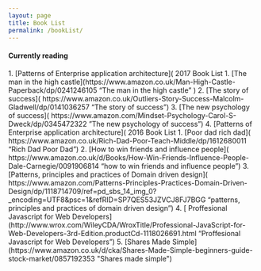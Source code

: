 ```yaml
---
layout: page
title: Book List
permalink: /bookList/
---
```


<h4 class="te-header"> Currently reading </h4>
1.	[Patterns of Enterprise application architecture](<https://www.amazon.co.uk/Enterprise-Application-Architecture-Addison-Wesley-Signature/dp/0321127420/ref=sr_1_1?s=books&ie=UTF8&qid=1487947195&sr=1-1&keywords=patterns+of+enterprise+application+architecture ”Patterns of Enterprise Application Architecture”)
2.	[The story of success]( https://www.amazon.co.uk/Outliers-Story-Success-Malcolm-Gladwell/dp/0141036257  “The story of success”)
3.	[The new psychology of success]( https://www.amazon.com/Mindset-Psychology-Carol-S-Dweck/dp/0345472322 ”The new psychology of success”)

<h4 class="te-header"> 2017 Book List </h4>
1.	[The man in the high castle](https://www.amazon.co.uk/Man-High-Castle-Paperback/dp/0241246105  “The man in the high castle” )
2.	[The story of success]( https://www.amazon.co.uk/Outliers-Story-Success-Malcolm-Gladwell/dp/0141036257  “The story of success”)
3.	[The new psychology of success]( https://www.amazon.com/Mindset-Psychology-Carol-S-Dweck/dp/0345472322 ”The new psychology of success”)
4.	[Patterns of Enterprise application architecture](<https://www.amazon.co.uk/Enterprise-Application-Architecture-Addison-Wesley-Signature/dp/0321127420/ref=sr_1_1?s=books&ie=UTF8&qid=1487947195&sr=1-1&keywords=patterns+of+enterprise+application+architecture ”Patterns of Enterprise Application Architecture”)

<h4 class="te-header"> 2016 Book List </h4>
1. [Poor dad rich dad]( https://www.amazon.co.uk/Rich-Dad-Poor-Teach-Middle/dp/1612680011 “Rich Dad Poor Dad”)
2. [How to win friends and influence people]( https://www.amazon.co.uk/d/Books/How-Win-Friends-Influence-People-Dale-Carnegie/0091906814 “how to win friends and influence people”)
3. [Patterns, principles and practices of Domain driven design]( https://www.amazon.com/Patterns-Principles-Practices-Domain-Driven-Design/dp/1118714709/ref=pd_sbs_14_img_0?_encoding=UTF8&psc=1&refRID=SP7QES53JZVCJ8FJ7BGG “patterns, principles and practices of domain driven design”)
4. [ Proffesional Javascript for Web Developers](http://www.wrox.com/WileyCDA/WroxTitle/Professional-JavaScript-for-Web-Developers-3rd-Edition.productCd-1118026691.html “Proffesional Javascript for Web Developers”)
5. [Shares Made Simple](https://www.amazon.co.uk/d/cka/Shares-Made-Simple-beginners-guide-stock-market/0857192353 "Shares made simple")



